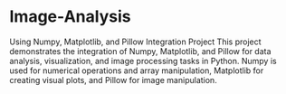 # Image-Analysis
Using Numpy, Matplotlib, and Pillow Integration Project
This project demonstrates the integration of Numpy, Matplotlib, and Pillow for data analysis, visualization, and image processing tasks in Python. Numpy is used for numerical operations and array manipulation, Matplotlib for creating visual plots, and Pillow for image manipulation.
